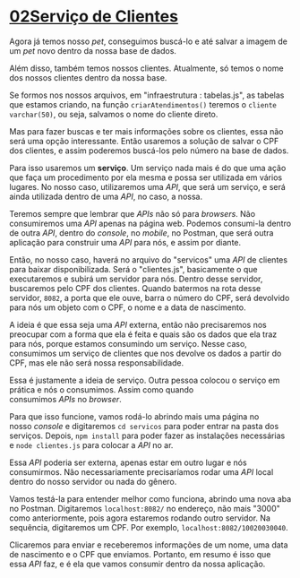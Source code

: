 # [02Serviço de Clientes](https://cursos.alura.com.br/course/nodejs-streaming-dados/task/68729)

Agora já temos nosso *pet*, conseguimos buscá-lo e até salvar a imagem de um *pet* novo dentro da nossa base de dados.

Além disso, também temos nossos clientes. Atualmente, só temos o nome dos nossos clientes dentro da nossa base.

Se formos nos nossos arquivos, em "infraestrutura : tabelas.js", as tabelas que estamos criando, na função `criarAtendimentos()` teremos o `cliente varchar(50)`, ou seja, salvamos o nome do cliente direto.

Mas para fazer buscas e ter mais informações sobre os clientes, essa não será uma opção interessante. Então usaremos a solução de salvar o CPF dos clientes, e assim poderemos buscá-los pelo número na base de dados.

Para isso usaremos um **serviço**. Um serviço nada mais é do que uma ação que faça um procedimento por ela mesma e possa ser utilizada em vários lugares. No nosso caso, utilizaremos uma *API*, que será um serviço, e será ainda utilizada dentro de uma *API*, no caso, a nossa.

Teremos sempre que lembrar que *APIs* não só para *browsers*. Não consumiremos uma *API* apenas na página web. Podemos consumi-la dentro de outra *API*, dentro do *console*, no *mobile*, no Postman, que será outra aplicação para construir uma *API* para nós, e assim por diante.

Então, no nosso caso, haverá no arquivo do "servicos" uma *API* de clientes para baixar disponibilizada. Será o "clientes.js", basicamente o que executaremos e subirá um servidor para nós. Dentro desse servidor, buscaremos pelo CPF dos clientes. Quando batermos na rota desse servidor, `8082`, a porta que ele ouve, barra o número do CPF, será devolvido para nós um objeto com o CPF, o nome e a data de nascimento.

A ideia é que essa seja uma *API* externa, então não precisaremos nos preocupar com a forma que ela é feita e quais são os dados que ela traz para nós, porque estamos consumindo um serviço. Nesse caso, consumimos um serviço de clientes que nos devolve os dados a partir do CPF, mas ele não será nossa responsabilidade.

Essa é justamente a ideia de serviço. Outra pessoa colocou o serviço em prática e nós o consumimos. Assim como quando consumimos *APIs* no *browser*.

Para que isso funcione, vamos rodá-lo abrindo mais uma página no nosso *console* e digitaremos `cd servicos` para poder entrar na pasta dos serviços. Depois, `npm install` para poder fazer as instalações necessárias e `node clientes.js` para colocar a *API* no ar.

Essa *API* poderia ser externa, apenas estar em outro lugar e nós consumirmos. Não necessariamente precisaríamos rodar uma *API* local dentro do nosso servidor ou nada do gênero.

Vamos testá-la para entender melhor como funciona, abrindo uma nova aba no Postman. Digitaremos `localhost:8082/` no endereço, não mais "3000" como anteriormente, pois agora estaremos rodando outro servidor. Na sequência, digitaremos um CPF. Por exemplo, `localhost:8082/10020030040`.

Clicaremos para enviar e receberemos informações de um nome, uma data de nascimento e o CPF que enviamos. Portanto, em resumo é isso que essa *API* faz, e é ela que vamos consumir dentro da nossa aplicação.
